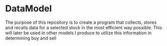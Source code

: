 # DataModel
The purpose of this repository is to create a program that collects, stores and recalls data for a selected stock in the most efficient way possible. This will later be used in other models I produce to utilize this information in determining buy and sell 
